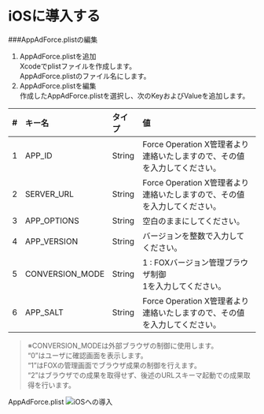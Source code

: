 # iOSに導入する

###AppAdForce.plistの編集
1. AppAdForce.plistを追加<br>
Xcodeでplistファイルを作成します。<br>AppAdForce.plistのファイル名にします。
2. AppAdForce.plistを編集<br>
作成したAppAdForce.plistを選択し、次のKeyおよびValueを追加します。

|#|キー名|タイプ|値|
|:---:|:---|:---|:---|
|1|APP_ID|String|Force Operation X管理者より連絡いたしますので、その値を入力してください。|
|2|SERVER_URL|String|Force Operation X管理者より連絡いたしますので、その値を入力してください。|
|3|APP_OPTIONS|String|空白のままにしてください。|
|4|APP_VERSION|String|バージョンを整数で入力してください。|
|5|CONVERSION_MODE|String|1 : FOXバージョン管理ブラウザ制御<br>1を入力してください。|
|6|APP_SALT|String|Force Operation X管理者より連絡いたしますので、その値を入力してください。|

> ※CONVERSION_MODEは外部ブラウザの制御に使用します。<br>
> “0”はユーザに確認画面を表示します。<br>> “1”はFOXの管理画面でブラウザ成果の制御を行えます。<br>
> “2”はブラウザでの成果を取得せず、後述のURLスキーマ起動での成果取得を行います。

AppAdForce.plist
![iOSへの導入](../../env_flashbuilder/ja/img008.png)